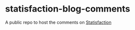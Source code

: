 # statisfaction-blog-comments
A public repo to host the comments on [Statisfaction](https://statisfaction-blog.github.io/) 
